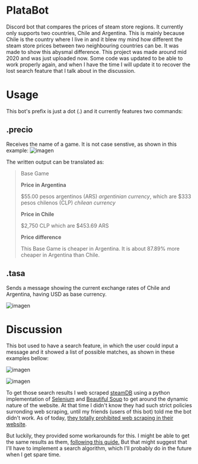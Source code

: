 # PlataBot

 Discord bot that compares the prices of steam store regions. It currently only supports two countries, Chile and Argentina. This is mainly because Chile is the country where I live in and it blew my mind how different the steam store prices between two neighbouring countries can be. It was made to show this abysmal difference. This project was made around mid 2020 and was just uploaded now. Some code was updated to be able to work properly again, and when I have the time I will update it to recover the lost search feature that I talk about in the discussion.
 
 # Usage
 
 This bot's prefix is just a dot (.) and it currently features two commands:
 
 ## .precio
 
 Receives the name of a game. It is not case senstive, as shown in this example:
 ![imagen](https://user-images.githubusercontent.com/60141816/198533181-c709cb15-cfc2-4703-97c0-f10bde20ed07.png)
 
 The written output can be translated as:
 > Base Game
 >
 >
 > **Price in Argentina**
 >
 > $55.00 pesos argentinos (ARS) *argentinian currency*, which are $333 pesos chilenos (CLP) *chilean currency*
 >
 > **Price in Chile**
 >
 > $2,750 CLP which are $453.69 ARS
 >
 >**Price difference**
 >
 > This Base Game is cheaper in Argentina. It is about 87.89% more cheaper in Argentina than Chile.
 
 ## .tasa
 
 Sends a message showing the current exchange rates of Chile and Argentina, having USD as base currency.
 
 ![imagen](https://user-images.githubusercontent.com/60141816/198537810-f286ba70-c64e-4644-930e-e727a2a397eb.png)

# Discussion

This bot used to have a search feature, in which the user could input a message and it showed a list of possible matches, as shown in these examples bellow:

![imagen](https://user-images.githubusercontent.com/60141816/198538881-b83ab31f-b85a-4999-aea3-75d33cb731d9.png)

![imagen](https://user-images.githubusercontent.com/60141816/198539450-d3deef13-80c0-4d30-9d17-0330abf35d57.png)

To get those search results I web scraped [steamDB](https://steamdb.info/) using a python implementation of [Selenium](https://selenium-python.readthedocs.io/) and [Beautiful Soup](https://www.crummy.com/software/BeautifulSoup/) to get around the dynamic nature of the website. At that time I didn't know they had such strict policies surronding web scraping, until my friends (users of this bot) told me the bot didn't work. As of today, [they totally prohibited web scraping in their website](https://steamdb.info/faq/#can-i-use-auto-refreshing-plugins-or-automatically-scrape-crawl-steamdb).

But luckily, they provided some workarounds for this. I might be able to get the same results as them, [following this guide.](https://steamdb.info/faq/#how-are-we-getting-this-information) But that might suggest that I'll have to implement a search algorithm, which I'll probably do in the future when I get spare time.
